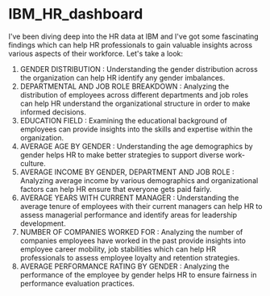 # IBM_HR_dashboard
I've been diving deep into the HR data at IBM and I've got some fascinating findings which can help HR professionals to gain valuable insights across various aspects of their workforce. Let's take a look:
1) GENDER DISTRIBUTION : Understanding the gender distribution across the organization can help HR identify any gender imbalances.
2) DEPARTMENTAL AND JOB ROLE BREAKDOWN : Analyzing the distribution of employees across different departments and job roles can help HR understand the organizational structure in order to make informed decisions.
3) EDUCATION FIELD : Examining the educational background of employees can provide insights into the skills and expertise within the organization.
4) AVERAGE AGE BY GENDER : Understanding the age demographics by gender helps HR to make better strategies to support diverse work-culture.
5) AVERAGE INCOME BY GENDER, DEPARTMENT AND JOB ROLE : Analyzing average income by various demographics and organizational factors can help HR ensure that everyone gets paid fairly.
6) AVERAGE YEARS WITH CURRENT MANAGER : Understanding the average tenure of employees with their current managers can help HR to assess managerial performance and identify areas for leadership development.
7) NUMBER OF COMPANIES WORKED FOR : Analyzing the number of companies employees have worked in the past provide insights into employee career mobility, job stabilities which can help HR professionals to assess employee loyalty and retention strategies.
8) AVERAGE PERFORMANCE RATING BY GENDER : Analyzing the performance of the employee by gender helps HR to ensure fairness in performance evaluation practices.
